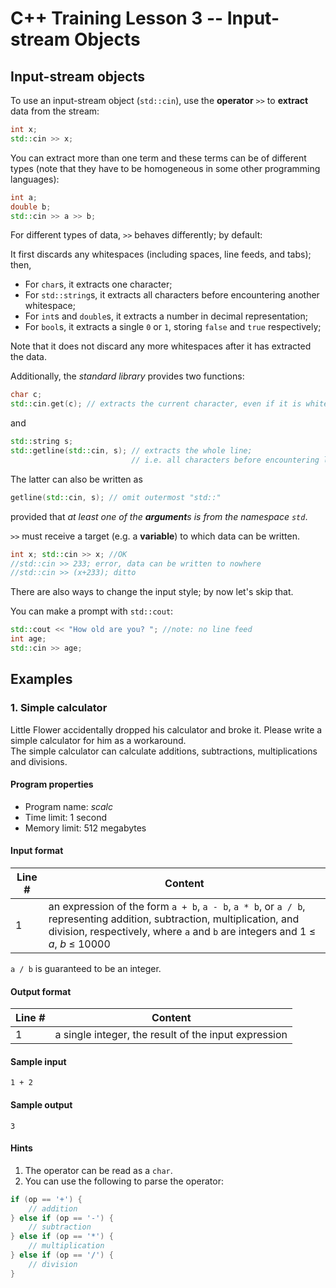 # C++ Training Lesson 3 -- Input-stream Objects

## Input-stream objects

To use an input-stream object (`std::cin`), use the **operator** `>>` to **extract** data from the stream:

```C++
int x;
std::cin >> x;
```

You can extract more than one term and these terms can be of different types
(note that they have to be homogeneous in some other programming languages):

```C++
int a;
double b;
std::cin >> a >> b;
```

For different types of data, `>>` behaves differently; by default:

It first discards any whitespaces (including spaces, line feeds, and tabs);
then,
* For `char`s, it extracts one character;
* For `std::string`s, it extracts all characters before encountering another whitespace;
* For `int`s and `double`s, it extracts a number in decimal representation;
* For `bool`s, it extracts a single `0` or `1`, storing `false` and `true` respectively;

Note that it does not discard any more whitespaces after it has extracted the data.

Additionally, the *standard library* provides two functions:

```C++
char c;
std::cin.get(c); // extracts the current character, even if it is whitespace
```

and

```C++
std::string s;
std::getline(std::cin, s); // extracts the whole line;
                           // i.e. all characters before encountering line feed
```

The latter can also be written as

```C++
getline(std::cin, s); // omit outermost "std::"
```

provided that *at least one of the **argument**s is from the namespace `std`*.

`>>` must receive a target (e.g. a **variable**) to which data can be written.

```C++
int x; std::cin >> x; //OK
//std::cin >> 233; error, data can be written to nowhere
//std::cin >> (x+233); ditto
```

There are also ways to change the input style; by now let's skip that.

You can make a prompt with `std::cout`:

```C++
std::cout << "How old are you? "; //note: no line feed
int age;
std::cin >> age;
```

## Examples

### 1. Simple calculator

Little Flower accidentally dropped his calculator and broke it.
Please write a simple calculator for him as a workaround.  
The simple calculator can calculate
additions, subtractions, multiplications and divisions.

#### Program properties
* Program name: *scalc*
* Time limit: 1 second
* Memory limit: 512 megabytes

#### Input format

Line # | Content
--- | ---
1 | an expression of the form `a + b`, `a - b`, `a * b`, or `a / b`, representing addition, subtraction, multiplication, and division, respectively, where `a` and `b` are integers and 1 ≤ *a*, *b* ≤ 10000

`a / b` is guaranteed to be an integer.

#### Output format

Line # | Content
--- | ---
1 | a single integer, the result of the input expression

#### Sample input

```
1 + 2
```

#### Sample output

```
3
```

#### Hints

1. The operator can be read as a `char`.
2. You can use the following to parse the operator:

```C++
if (op == '+') {
    // addition
} else if (op == '-') {
    // subtraction
} else if (op == '*') {
    // multiplication
} else if (op == '/') {
    // division
}
```

